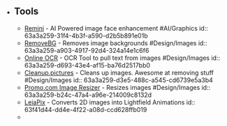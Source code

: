 - ## Tools
	- [Remini](https://app.remini.ai) - AI Powered image face enhancement #AI/Graphics
	  id:: 63a3a259-31f4-4b3f-a590-d2b5b891e01b
	- [RemoveBG](https://www.remove.bg/) - Removes image backgrounds #Design/Images
	  id:: 63a3a259-a903-4917-92d4-324a14e1c6f6
	- [Online OCR](https://www.onlineocr.net/) - OCR Tool to pull text from images #Design/Images
	  id:: 63a3a259-d693-43e4-af15-ba76d2517bb0
	- [Cleanup.pictures](https://cleanup.pictures/) - Cleans up  images. Awesome at removing stuff #Design/Images
	  id:: 63a3a259-d3e5-488c-a545-cd6739e5a3b4
	- [Promo.com Image Resizer](https://promo.com/tools/image-resizer/) - Resizes images #Design/Images
	  id:: 63a3a259-b24c-47a4-a96e-214009c8132d
	- [LeiaPix](https://convert.leiapix.com/) - Converts 2D images into Lightfield Animations
	  id:: 63f41d44-dd4e-4f22-a08d-ccd628ffb019
	-